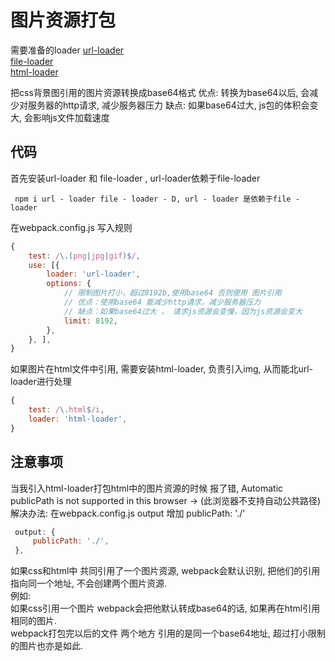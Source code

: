 # 图片资源打包

需要准备的loader
[url-loader](https://www.npmjs.com/package/url-loader)  
[file-loader](https://www.npmjs.com/package/file-loader)  
[html-loader](https://www.npmjs.com/package/html-loader)

把css背景图引用的图片资源转换成base64格式
优点: 转换为base64以后, 会减少对服务器的http请求, 减少服务器压力
缺点: 如果base64过大, js包的体积会变大, 会影响js文件加载速度

## 代码

首先安装url-loader 和 file-loader , url-loader依赖于file-loader

``` base
 npm i url - loader file - loader - D, url - loader 是依赖于file - loader
```

在webpack.config.js 写入规则

``` js
{
    test: /\.(png|jpg|gif)$/,
    use: [{
        loader: 'url-loader',
        options: {
            // 限制图片打小，超过8192b,使用base64 否则使用 图片引用
            // 优点：使用base64 能减少http请求，减少服务器压力
            // 缺点：如果base64过大 ， 请求js资源会变慢，因为js资源会变大
            limit: 8192,
        },
    }, ],
}
```

如果图片在html文件中引用, 需要安装html-loader, 负责引入img, 从而能北url-loader进行处理

``` js
{
    test: /\.html$/i,
    loader: 'html-loader',
}
```

## 注意事项

当我引入html-loader打包html中的图片资源的时候 报了错, 
Automatic publicPath is not supported in this browser -> (此浏览器不支持自动公共路径)  
解决办法:
在webpack.config.js output 增加 publicPath: './'

``` js
 output: {
     publicPath: './',
 },
```

如果css和html中 共同引用了一个图片资源, webpack会默认识别, 把他们的引用指向同一个地址, 不会创建两个图片资源.  
例如:  
如果css引用一个图片 webpack会把他默认转成base64的话, 如果再在html引用相同的图片.  
webpack打包完以后的文件 两个地方 引用的是同一个base64地址, 超过打小限制的图片也亦是如此.
